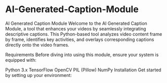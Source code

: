 # AI-Generated-Caption-Module
AI Generated Caption Module
Welcome to the AI Generated Caption Module, a tool that enhances your videos by seamlessly integrating descriptive captions. This Python-based tool analyzes video content frame by frame, identifies key activities, and overlays corresponding captions directly onto the video frames.

Requirements
Before diving into using this module, ensure your system is equipped with:

Python 3.x
TensorFlow
OpenCV
PIL (Pillow)
NumPy
Installation
Get started by setting up your environment:
